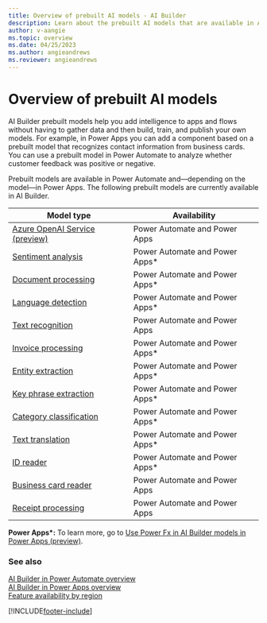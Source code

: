 ```yaml
---
title: Overview of prebuilt AI models - AI Builder
description: Learn about the prebuilt AI models that are available in AI Builder.
author: v-aangie
ms.topic: overview
ms.date: 04/25/2023
ms.author: angieandrews
ms.reviewer: angieandrews
---
```


# Overview of prebuilt AI models

AI Builder prebuilt models help you add intelligence to apps and flows without having to gather data and then build, train, and publish your own models. For example, in Power Apps you can add a component based on a prebuilt model that recognizes contact information from business cards. You can use a prebuilt model in Power Automate to analyze whether customer feedback was positive or negative.

Prebuilt models are available in Power Automate and&mdash;depending on the model&mdash;in Power Apps. The following prebuilt models are currently available in AI Builder.

|   Model type  | Availability  |
| -------- | --------- |
| [Azure OpenAI Service (preview)](prebuilt-azure-openai.md) | Power Automate and Power Apps    |
| [Sentiment analysis](prebuilt-sentiment-analysis.md)    |    Power Automate and Power Apps*     |
| [Document processing](form-processing-model-overview.md)  | Power Automate and Power Apps*  | 
| [Language detection](prebuilt-language-detection.md)  |    Power Automate and Power Apps*     |
| [Text recognition](prebuilt-text-recognition.md)    |    Power Automate and Power Apps     |
| [Invoice processing](prebuilt-invoice-processing.md)    |    Power Automate and Power Apps*     |
| [Entity extraction](prebuilt-entity-extraction.md)    |    Power Automate and Power Apps*   |
| [Key phrase extraction](prebuilt-key-phrase.md)  |    Power Automate and Power Apps*     |
| [Category classification ](prebuilt-category-classification.md) | Power Automate and Power Apps*  |
| [Text translation](prebuilt-text-translation.md)    |    Power Automate and Power Apps*     |
| [ID reader](prebuilt-id-reader.md)    |    Power Automate and Power Apps*     |
| [Business card reader](prebuilt-business-card.md)   |   Power Automate and Power Apps    |
| [Receipt processing](prebuilt-receipt-processing.md)   |   Power Automate and Power Apps      |

**Power Apps\*:** To learn more, go to [Use Power Fx in AI Builder models in Power Apps (preview)](/ai-builder/powerfx-in-powerapps).

### See also

[AI Builder in Power Automate overview](use-in-flow-overview.md)  
[AI Builder in Power Apps overview](use-in-powerapps-overview.md)  
[Feature availability by region](availability-region.md)


[!INCLUDE[footer-include](includes/footer-banner.md)]

